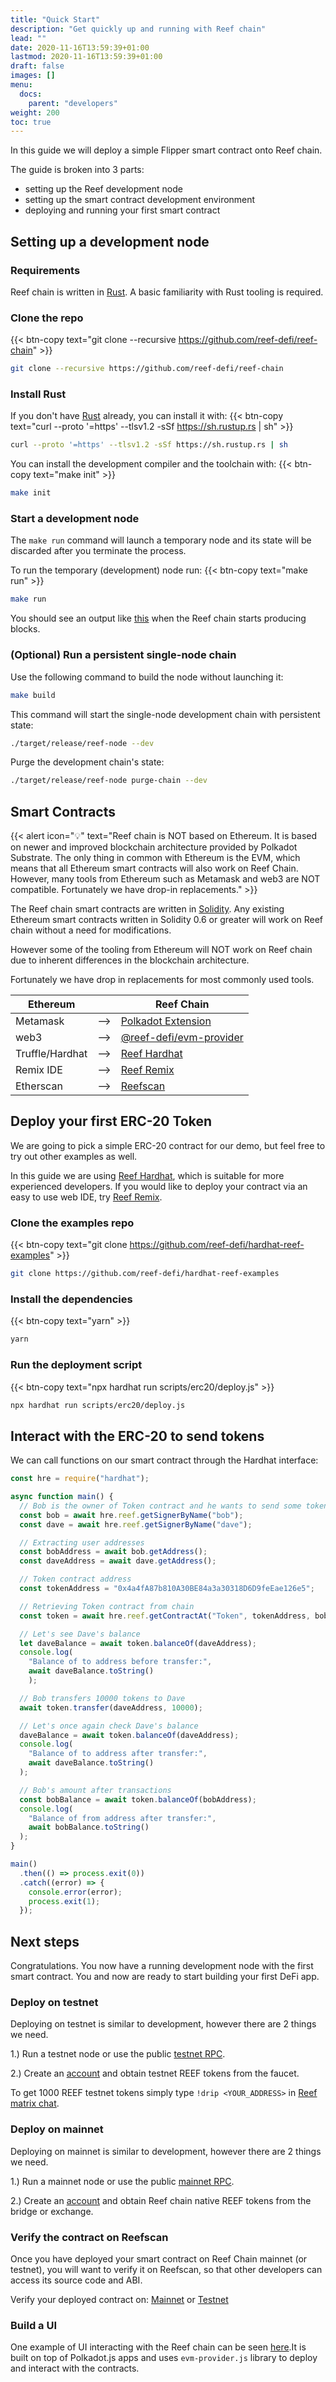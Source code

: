 ```yaml
---
title: "Quick Start"
description: "Get quickly up and running with Reef chain"
lead: ""
date: 2020-11-16T13:59:39+01:00
lastmod: 2020-11-16T13:59:39+01:00
draft: false
images: []
menu:
  docs:
    parent: "developers"
weight: 200
toc: true
---
```


In this guide we will deploy a simple Flipper smart contract onto Reef chain.

The guide is broken into 3 parts:
 - setting up the Reef development node
 - setting up the smart contract development environment
 - deploying and running your first smart contract


## Setting up a development node

### Requirements

Reef chain is written in [Rust](https://www.rust-lang.org/). A basic familiarity with Rust tooling is required.


### Clone the repo
{{< btn-copy text="git clone --recursive https://github.com/reef-defi/reef-chain" >}}
```bash
git clone --recursive https://github.com/reef-defi/reef-chain
```

### Install Rust
If you don't have [Rust](https://www.rust-lang.org/tools/install) already, you can install it with:
{{< btn-copy text="curl --proto '=https' --tlsv1.2 -sSf https://sh.rustup.rs | sh" >}}
```bash
curl --proto '=https' --tlsv1.2 -sSf https://sh.rustup.rs | sh
```

You can install the development compiler and the toolchain with:
{{< btn-copy text="make init" >}}
```bash
make init
```

### Start a development node

The `make run` command will launch a temporary node and its state will be discarded after you terminate the process.

To run the temporary (development) node run:
{{< btn-copy text="make run" >}}
```bash
make run
```

You should see an output like [this](https://i.imgur.com/Dst10UI.png) when the Reef chain starts producing blocks.



### (Optional) Run a persistent single-node chain

Use the following command to build the node without launching it:

```bash
make build
```

This command will start the single-node development chain with persistent state:

```bash
./target/release/reef-node --dev
```

Purge the development chain's state:

```bash
./target/release/reef-node purge-chain --dev
```


## Smart Contracts

{{< alert icon="💡" text="Reef chain is NOT based on Ethereum. It is based on newer and improved blockchain architecture provided by Polkadot Substrate. The only thing in common with Ethereum is the EVM, which means that all Ethereum smart contracts will also work on Reef Chain. However, many tools from Ethereum such as Metamask and web3 are NOT compatible. Fortunately we have drop-in replacements." >}}

The Reef chain smart contracts are written in [Solidity](https://docs.soliditylang.org/en/v0.8.2/).
Any existing Ethereum smart contracts written in Solidity 0.6 or greater will work on Reef chain
without a need for modifications.

However some of the tooling from Ethereum will NOT work on Reef chain due to inherent differences in
the blockchain architecture.

Fortunately we have drop in replacements for most commonly used tools.

| Ethereum        |        | Reef Chain                                                   |
| --------------- | ------ | ------------------------------------------------------------ |
| Metamask        |   -->   | [Polkadot Extension](https://polkadot.js.org/extension/)     |
| web3            |   -->   | [@reef-defi/evm-provider](https://github.com/reef-defi/evm-provider.js) |
| Truffle/Hardhat |   -->   | [Reef Hardhat](https://github.com/reef-defi/hardhat-reef)    |
| Remix IDE       |   -->   | [Reef Remix](https://remix.reefscan.com/)                    |
| Etherscan       |   -->   | [Reefscan](https://reefscan.com/)                            |


## Deploy your first ERC-20 Token

We are going to pick a simple ERC-20 contract for our demo, but feel free to try out other examples as well.

In this guide we are using [Reef Hardhat](https://github.com/reef-defi/hardhat-reef), which is
suitable for more experienced developers. If you would like to deploy your contract via an easy to
use web IDE, try [Reef Remix](https://remix.reefscan.com/).

### Clone the examples repo
{{< btn-copy text="git clone https://github.com/reef-defi/hardhat-reef-examples" >}}
```bash
git clone https://github.com/reef-defi/hardhat-reef-examples
```

### Install the dependencies
{{< btn-copy text="yarn" >}}
```bash
yarn
```

### Run the deployment script

{{< btn-copy text="npx hardhat run scripts/erc20/deploy.js" >}}
```bash
npx hardhat run scripts/erc20/deploy.js
```

## Interact with the ERC-20 to send tokens

We can call functions on our smart contract through the Hardhat interface:

```typescript
const hre = require("hardhat");

async function main() {
  // Bob is the owner of Token contract and he wants to send some token amount to dave
  const bob = await hre.reef.getSignerByName("bob");
  const dave = await hre.reef.getSignerByName("dave");

  // Extracting user addresses
  const bobAddress = await bob.getAddress();
  const daveAddress = await dave.getAddress();

  // Token contract address
  const tokenAddress = "0x4a4fA87b810A30BE84a3a30318D6D9feEae126e5";

  // Retrieving Token contract from chain
  const token = await hre.reef.getContractAt("Token", tokenAddress, bob);

  // Let's see Dave's balance
  let daveBalance = await token.balanceOf(daveAddress);
  console.log(
    "Balance of to address before transfer:",
    await daveBalance.toString()
    );

  // Bob transfers 10000 tokens to Dave
  await token.transfer(daveAddress, 10000);

  // Let's once again check Dave's balance
  daveBalance = await token.balanceOf(daveAddress);
  console.log(
    "Balance of to address after transfer:",
    await daveBalance.toString()
  );

  // Bob's amount after transactions
  const bobBalance = await token.balanceOf(bobAddress);
  console.log(
    "Balance of from address after transfer:",
    await bobBalance.toString()
  );
}

main()
  .then(() => process.exit(0))
  .catch((error) => {
    console.error(error);
    process.exit(1);
  });
```


## Next steps

Congratulations. You now have a running development node with the first smart contract. You and now are ready to start building your first DeFi app.

### Deploy on testnet
Deploying on testnet is similar to development, however there are 2 things we need.

1.) Run a testnet node or use the public [testnet RPC](/docs/developers/networks/#testnet-info-sheet).

2.) Create an [account](/docs/developers/accounts/) and obtain testnet REEF tokens from the faucet.

To get 1000 REEF testnet tokens simply type `!drip <YOUR_ADDRESS>` in [Reef matrix chat](https://app.element.io/#/room/#reef:matrix.org).

### Deploy on mainnet
Deploying on mainnet is similar to development, however there are 2 things we need.

1.) Run a mainnet node or use the public [mainnet RPC](/docs/developers/networks/#mainnet-info-sheet).

2.) Create an [account](/docs/developers/accounts/) and obtain Reef chain native REEF tokens from
the bridge or exchange.

### Verify the contract on Reefscan
Once you have deployed your smart contract on Reef Chain mainnet (or testnet), you will want to
verify it on Reefscan, so that other developers can access its source code and ABI.

Verify your deployed contract on: [Mainnet](https://reefscan.com/verifyContract) or [Testnet](https://testnet.reefscan.com/verifyContract)

### Build a UI
One example of UI interacting with the Reef chain can be seen [here](https://github.com/reef-defi/evm-canvas-ui).It is built on top of Polkadot.js apps and uses `evm-provider.js` library to deploy and interact with the contracts.
